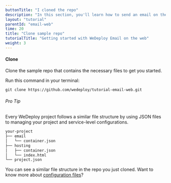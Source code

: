 ```yaml
---
buttonTitle: "I cloned the repo"
description: "In this section, you'll learn how to send an email on the web using the WeDeploy API Client."
layout: "tutorial"
parentId: "email-web"
time: 20
title: "Clone sample repo"
tutorialTitle: "Getting started with WeDeploy Email on the web"
weight: 3
---
```


#### Clone 

Clone the sample repo that contains the necessary files to get you started.

Run this command in your terminal: 

```
git clone https://github.com/wedeploy/tutorial-email-web.git
```

<aside>

###### <span class="icon-16-star"></span> Pro Tip

Every WeDeploy project follows a similar file structure by using JSON files to managing your project and service-level configurations.

```xml
your-project
├── email
│   └── container.json
├── hosting
│   ├── container.json
│   └── index.html
└── project.json
```

You can see a similar file structure in the repo you just cloned. Want to know more about <a href="http://wedeploy.com/docs/intro/configuration-files.html" target="_blank">configuration files</a>?

</aside>
